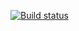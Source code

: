 [![Build status](https://ci.appveyor.com/api/projects/status/7624pc7r27mg0i9p?svg=true)](https://ci.appveyor.com/project/GromovR/dz22java)